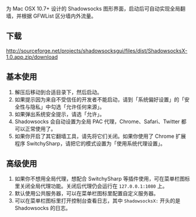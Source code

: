 为 Mac OSX 10.7+ 设计的 Shadowsocks 图形界面，启动后可自动实现全局翻墙，并根据 GFWList 区分墙内外流量。

下载
----
http://sourceforge.net/projects/shadowsocksgui/files/dist/ShadowsocksX-1.0.app.zip/download

基本使用
-------
1. 解压后移动到合适目录下，然后启动。
2. 如果提示因为来自不受信任的开发者不能启动，请到「系统偏好设置」的「安全性与隐私」中勾选「允许任何来源」。
3. 如果弹出系统安全提示，请选「允许」。
4. Shadowsocks 会自动设置为全局 PAC 代理，Chrome、Safari、Twitter 都可以正常使用了。
5. 如果你开启了其它翻墙工具，请先将它们关闭。如果你使用了 Chrome 扩展程序 SwitchySharp，请把它的模式设置为「使用系统代理设置」。

高级使用
-------
1. 如果你不想用全局代理，想配合 SwitchySharp 等插件使用，可在菜单栏图标里关闭全局代理功能。关闭后代理仍会运行在 `127.0.0.1:1080` 上。
2. 默认使用公共服务器，可以在菜单栏图标里配置自定义服务器。
3. 可以在菜单栏图标里打开控制台查看日志，其中 `ShadowsocksX:` 开头的是 Shadowsocks 的日志。


